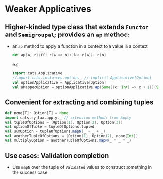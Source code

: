 # Weaker Applicatives

## Higher-kinded type class that extends `Functor` and `Semigroupal`; provides an `ap` method:
 - an `ap` method to apply a function in a context to a value in a context
   ```scala
   def ap[A, B](ff: F[A => B])(fa: F[A]): F[B]
   ```
   e.g.
   ```scala mdoc
   import cats.Applicative
   //import cats.instances.option._ // implicit Applicative[Option]
   val optionApplicative = Applicative[Option]
   val aMappedOption = optionApplicative.ap(Some((x: Int) => x + 1))(Some(2))
   ```

## Convenient for extracting and combining tuples
   ```scala mdoc
   def none[T]: Option[T] = None
   import cats.syntax.apply._ // extension methods from Apply
   val tupleOfOptions = (Option(1), Option(2), Option(3))
   val optionOfTuple = tupleOfOptions.tupled
   val sumOption = tupleOfOptions.mapN(_ + _ + _)
   val anotherTupleOfOptions = (Option(1), Option(2), none[Int])
   val multiplyOption = anotherTupleOfOptions.mapN(_ * _ * _)
   ```

## Use cases: Validation completion
- Use `mapN` over the tuple of `Validated` values to construct something in the success case
